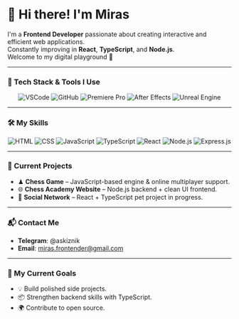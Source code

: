 # 👋 Hi there! I'm Miras

I'm a **Frontend Developer** passionate about creating interactive and efficient web applications.  
Constantly improving in **React**, **TypeScript**, and **Node.js**.  
Welcome to my digital playground 🚀

---

### 🧰 Tech Stack & Tools I Use

<p align="center">
  <img alt="VSCode" src="https://img.shields.io/badge/VSCode-007ACC?style=for-the-badge&logo=visual-studio-code&logoColor=white" />
  <img alt="GitHub" src="https://img.shields.io/badge/GitHub-181717?style=for-the-badge&logo=github&logoColor=white" />
  <img alt="Premiere Pro" src="https://img.shields.io/badge/Premiere_Pro-9999FF?style=for-the-badge&logo=adobe-premiere-pro&logoColor=white" />
  <img alt="After Effects" src="https://img.shields.io/badge/After_Effects-9999FF?style=for-the-badge&logo=adobe-after-effects&logoColor=white" />
  <img alt="Unreal Engine" src="https://img.shields.io/badge/Unreal_Engine-0E1128?style=for-the-badge&logo=unreal-engine&logoColor=white" />
</p>

---

### 🛠️ My Skills

<p align="center">
  <img alt="HTML" src="https://img.shields.io/badge/HTML-E34F26?style=for-the-badge&logo=html5&logoColor=white" />
  <img alt="CSS" src="https://img.shields.io/badge/CSS-1572B6?style=for-the-badge&logo=css3&logoColor=white" />
  <img alt="JavaScript" src="https://img.shields.io/badge/JavaScript-F7DF1E?style=for-the-badge&logo=javascript&logoColor=222222" />
  <img alt="TypeScript" src="https://img.shields.io/badge/TypeScript-3178C6?style=for-the-badge&logo=typescript&logoColor=white" />
  <img alt="React" src="https://img.shields.io/badge/React-61DAFB?style=for-the-badge&logo=react&logoColor=222222" />
  <img alt="Node.js" src="https://img.shields.io/badge/Node.js-339933?style=for-the-badge&logo=node.js&logoColor=white" />
  <img alt="Express.js" src="https://img.shields.io/badge/Express.js-000000?style=for-the-badge&logo=express&logoColor=white" />
</p>

---

### 🚧 Current Projects

- ♟ **Chess Game** – JavaScript-based engine & online multiplayer support.
- 🌐 **Chess Academy Website** – Node.js backend + clean UI frontend.
- 🎯 **Social Network** – React + TypeScript pet project in progress.

---

### 📬 Contact Me

- **Telegram**: @askiznik
- **Email**: [miras.frontender@gmail.com](mailto:miras.frontender@gmail.com)

---

### 🎯 My Current Goals

- 💡 Build polished side projects.
- 📦 Strengthen backend skills with TypeScript.
- 🌍 Contribute to open source.
